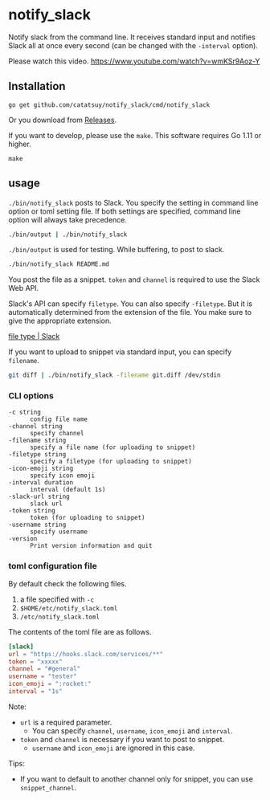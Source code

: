 # notify_slack

Notify slack from the command line. It receives standard input and notifies Slack all at once every second (can be changed with the `-interval` option).

Please watch this video. https://www.youtube.com/watch?v=wmKSr9Aoz-Y

## Installation

```
go get github.com/catatsuy/notify_slack/cmd/notify_slack
```

Or you download from [Releases](https://github.com/catatsuy/notify_slack/releases).

If you want to develop, please use the `make`. This software requires Go 1.11 or higher.

```
make
```

## usage

`./bin/notify_slack` posts to Slack. You specify the setting in command line option or toml setting file.
If both settings are specified, command line option will always take precedence.

```sh
./bin/output | ./bin/notify_slack
```

`./bin/output` is used for testing. While buffering, to post to slack.

``` sh
./bin/notify_slack README.md
```

You post the file as a snippet. `token` and `channel` is required to use the Slack Web API.

Slack's API can specify `filetype`. You can also specify `-filetype`. But it is automatically determined from the extension of the file.
You make sure to give the appropriate extension.

[file type | Slack](https://api.slack.com/types/file#file_types)

If you want to upload to snippet via standard input, you can specify `filename`.

``` sh
git diff | ./bin/notify_slack -filename git.diff /dev/stdin
```


### CLI options

```
-c string
      config file name
-channel string
      specify channel
-filename string
      specify a file name (for uploading to snippet)
-filetype string
      specify a filetype (for uploading to snippet)
-icon-emoji string
      specify icon emoji
-interval duration
      interval (default 1s)
-slack-url string
      slack url
-token string
      token (for uploading to snippet)
-username string
      specify username
-version
      Print version information and quit
```

### toml configuration file

By default check the following files.

1. a file specified with `-c`
2. `$HOME/etc/notify_slack.toml`
3. `/etc/notify_slack.toml`

The contents of the toml file are as follows.

```toml:notify_slack.toml
[slack]
url = "https://hooks.slack.com/services/**"
token = "xxxxx"
channel = "#general"
username = "tester"
icon_emoji = ":rocket:"
interval = "1s"
```

Note:

  * `url` is a required parameter.
    * You can specify `channel`, `username`, `icon_emoji` and `interval`.
  * `token` and `channel` is necessary if you want to post to snippet.
    * `username` and `icon_emoji` are ignored in this case.

Tips:

  * If you want to default to another channel only for snippet, you can use `snippet_channel`.
